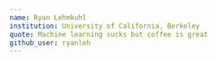 ```yaml
---
name: Ryan Lehmkuhl
institution: University of California, Berkeley
quote: Machine learning sucks but coffee is great
github_user: ryanleh
---
```

